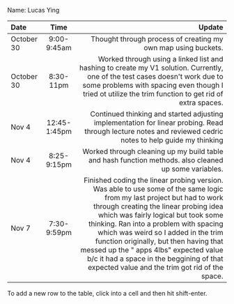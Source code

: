 Name: Lucas Ying

| Date       |     Time     |                                                                                                                                                                                                                                                                                                                                                                                                                                                                      Update |
|:-----------|:------------:|----------------------------------------------------------------------------------------------------------------------------------------------------------------------------------------------------------------------------------------------------------------------------------------------------------------------------------------------------------------------------------------------------------------------------------------------------------------------------:|
| October 30 | 9:00-9:45am  |                                                                                                                                                                                                                                                                                                                                                                                                               Thought through process of creating my own map using buckets. |
| October 30 |  8:30-11pm   |                                                                                                                                                                                                                                       Worked through using a linked list and hashing to create my V1 solution. Currently, one of the test cases doesn't work due to some problems with spacing even though I tried ot utilize the trim function to get rid of extra spaces. |
| Nov 4      | 12:45-1:45pm |                                                                                                                                                                                                                                                                                                                  Continued thinking and started adjusting implementation for linear probing. Read through lecture notes and reviewed cedric notes to help guide my thinking |
| Nov 4      | 8:25-9:15pm  |                                                                                                                                                                                                                                                                                                                                                                        Worked through cleaning up my build table and hash function methods. also cleaned up some variables. |
| Nov 7      | 7:30- 9:59pm | Finished coding the linear probing version. Was able to use some of the same logic from my last project but had to work through creating the linear probing idea which was fairly logical but took some thinking. Ran into a problem with spacing which was weird so I added in the trim function originally, but then having that messed up the " apps 4lbs" expected value b/c it had a space in the beggining of that expected value and the trim got rid of the space.  |


To add a new row to the table, click into a cell and then hit shift-enter.